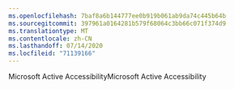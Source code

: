 ```yaml
---
ms.openlocfilehash: 7baf8a6b144777ee0b919b061ab9da74c445b64b
ms.sourcegitcommit: 397961a0164281b579f68064c3bb66c071f374d9
ms.translationtype: MT
ms.contentlocale: zh-CN
ms.lasthandoff: 07/14/2020
ms.locfileid: "71139166"
---
```

<span data-ttu-id="12f70-101">Microsoft Active Accessibility</span><span class="sxs-lookup"><span data-stu-id="12f70-101">Microsoft Active Accessibility</span></span>